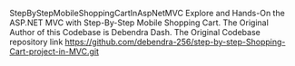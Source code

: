 StepByStepMobileShoppingCartInAspNetMVC
Explore and Hands-On the ASP.NET MVC with Step-By-Step Mobile Shopping Cart. The Original Author of this Codebase is Debendra Dash.
The Original Codebase repository link https://github.com/debendra-256/step-by-step-Shopping-Cart-project-in-MVC.git